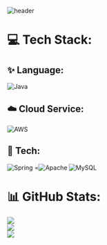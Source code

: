 ![header](https://capsule-render.vercel.app/api?type=wave&color=#87ceeb&height=200&section=header&text=welcome&fontSize=50)

# 💻 Tech Stack:
## ✨ Language:
![Java](https://img.shields.io/badge/java-%23ED8B00.svg?style=for-the-badge&logo=java&logoColor=white)
## ☁️ Cloud Service:
![AWS](https://img.shields.io/badge/AWS-%23FF9900.svg?style=for-the-badge&logo=amazon-aws&logoColor=white)  
## 🔨 Tech:
![Spring](https://img.shields.io/badge/spring-%236DB33F.svg?style=for-the-badge&logo=spring&logoColor=white)
=![Apache](https://img.shields.io/badge/apache-%23D42029.svg?style=for-the-badge&logo=apache&logoColor=white)
![MySQL](https://img.shields.io/badge/mysql-%2300f.svg?style=for-the-badge&logo=mysql&logoColor=white) 



# 📊 GitHub Stats:
![](https://github-readme-stats-git-masterrstaa-rickstaa.vercel.app/api?username=ssjhan&theme=dark&hide_border=false&include_all_commits=true&count_private=true)<br/>
![](https://github-readme-streak-stats.herokuapp.com/?user=ssjhan&theme=dark&hide_border=false)<br/>
![](https://github-readme-stats-git-masterrstaa-rickstaa.vercel.app/api/top-langs/?username=ssjhan&theme=dark&hide_border=false&include_all_commits=true&count_private=false&layout=compact)

 
<!-- Proudly created with GPRM ( https://gprm.itsvg.in ) -->
